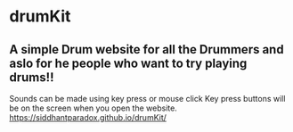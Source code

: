# drumKit
## A simple Drum website for all the Drummers and aslo for he people who want to try playing drums!!
Sounds can be made using key press or mouse click
Key press buttons will be on the screen when you open the website.
https://siddhantparadox.github.io/drumKit/

